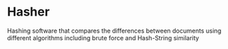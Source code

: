 # Hasher
Hashing software that compares the differences between documents using different algorithms including brute force and Hash-String similarity

